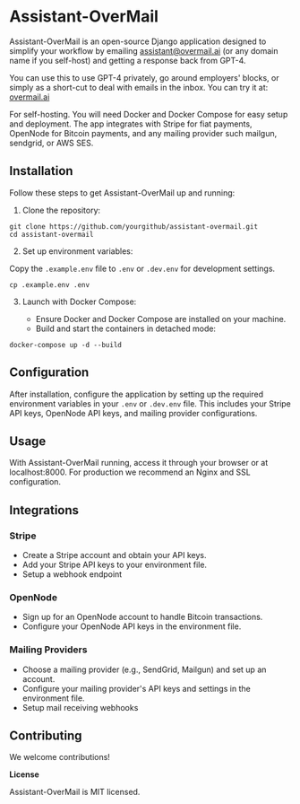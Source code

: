 # **Assistant-OverMail**

Assistant-OverMail is an open-source Django application designed to simplify your workflow by emailing assistant@overmail.ai (or any domain name if you self-host) and getting a response back from GPT-4. 

You can use this to use GPT-4 privately, go around employers' blocks, or simply as a short-cut to deal with emails in the inbox. You can try it at: [overmail.ai](https://overmail.ai)

For self-hosting. You will need Docker and Docker Compose for easy setup and deployment. The app integrates with Stripe for fiat payments, OpenNode for Bitcoin payments, and any mailing provider such mailgun, sendgrid, or AWS SES.


## **Installation**

Follow these steps to get Assistant-OverMail up and running:



1. Clone the repository:

```
git clone https://github.com/yourgithub/assistant-overmail.git
cd assistant-overmail
```


  2. Set up environment variables:

Copy the `.example.env` file to `.env` or `.dev.env` for development settings.


```
cp .example.env .env
```


3. Launch with Docker Compose:



    * Ensure Docker and Docker Compose are installed on your machine.
    * Build and start the containers in detached mode:


```
docker-compose up -d --build
```



## **Configuration**

After installation, configure the application by setting up the required environment variables in your `.env` or `.dev.env` file. This includes your Stripe API keys, OpenNode API keys, and mailing provider configurations.


## **Usage**

With Assistant-OverMail running, access it through your browser or at localhost:8000. For production we recommend an Nginx and SSL configuration. 


## **Integrations**


### **Stripe**



* Create a Stripe account and obtain your API keys.
* Add your Stripe API keys to your environment file.
* Setup a webhook endpoint


### **OpenNode**



* Sign up for an OpenNode account to handle Bitcoin transactions.
* Configure your OpenNode API keys in the environment file.


### **Mailing Providers**



* Choose a mailing provider (e.g., SendGrid, Mailgun) and set up an account.
* Configure your mailing provider's API keys and settings in the environment file.
* Setup mail receiving webhooks


## **Contributing**

We welcome contributions! 

**License**

Assistant-OverMail is MIT licensed.
